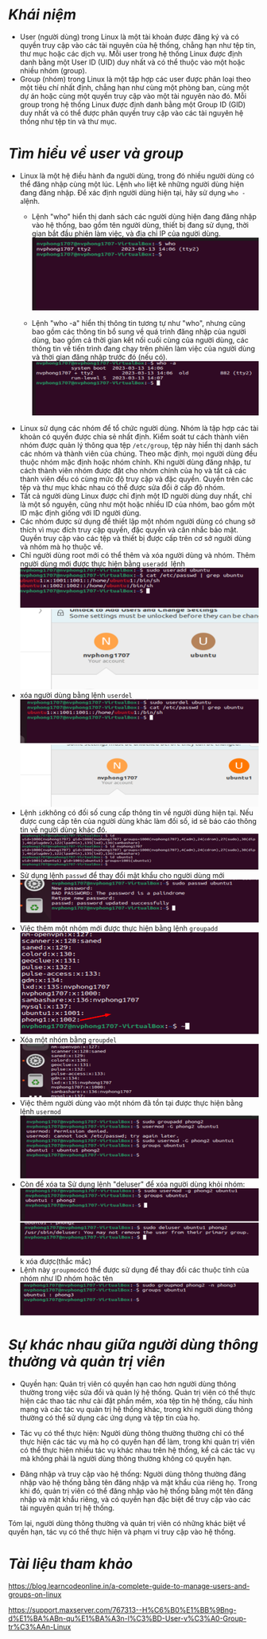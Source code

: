 # ***Khái niệm***
- User (người dùng) trong Linux là một tài khoản được đăng ký và có quyền truy cập vào các tài nguyên của hệ thống, chẳng hạn như tệp tin, thư mục hoặc các dịch vụ. Mỗi user trong hệ thống Linux được định danh bằng một User ID (UID) duy nhất và có thể thuộc vào một hoặc nhiều nhóm (group).
- Group (nhóm) trong Linux là một tập hợp các user được phân loại theo một tiêu chí nhất định, chẳng hạn như cùng một phòng ban, cùng một dự án hoặc cùng một quyền truy cập vào một tài nguyên nào đó. Mỗi group trong hệ thống Linux được định danh bằng một Group ID (GID) duy nhất và có thể được phân quyền truy cập vào các tài nguyên hệ thống như tệp tin và thư mục.

# ***Tìm hiểu về user và group***
- Linux là một hệ điều hành đa người dùng, trong đó nhiều người dùng có thể đăng nhập cùng một lúc. Lệnh `who` liệt kê những người dùng hiện đang đăng nhập. Để xác định người dùng hiện tại, hãy sử dụng `who -a`lệnh.
  - Lệnh "who" hiển thị danh sách các người dùng hiện đang đăng nhập vào hệ thống, bao gồm tên người dùng, thiết bị đang sử dụng, thời gian bắt đầu phiên làm việc, và địa chỉ IP của người dùng.
![imag](./IMG/who.png)

  -   Lệnh "who -a" hiển thị thông tin tương tự như "who", nhưng cũng bao gồm các thông tin bổ sung về quá trình đăng nhập của người dùng, bao gồm cả thời gian kết nối cuối cùng của người dùng, các thông tin về tiến trình đang chạy trên phiên làm việc của người dùng và thời gian đăng nhập trước đó (nếu có).
![imag](./IMG/9.2.png)
- Linux sử dụng các nhóm để tổ chức người dùng. Nhóm là tập hợp các tài khoản có quyền được chia sẻ nhất định. Kiểm soát tư cách thành viên nhóm được quản lý thông qua tệp `/etc/group`, tệp này hiển thị danh sách các nhóm và thành viên của chúng. Theo mặc định, mọi người dùng đều thuộc nhóm mặc định hoặc nhóm chính. Khi người dùng đăng nhập, tư cách thành viên nhóm được đặt cho nhóm chính của họ và tất cả các thành viên đều có cùng mức độ truy cập và đặc quyền. Quyền trên các tệp và thư mục khác nhau có thể được sửa đổi ở cấp độ nhóm.
- Tất cả người dùng Linux được chỉ định một ID người dùng duy nhất, chỉ là một số nguyên, cũng như một hoặc nhiều ID của nhóm, bao gồm một ID mặc định giống với ID người dùng.
- Các nhóm được sử dụng để thiết lập một nhóm người dùng có chung sở thích vì mục đích truy cập quyền, đặc quyền và cân nhắc bảo mật. Quyền truy cập vào các tệp và thiết bị được cấp trên cơ sở người dùng và nhóm mà họ thuộc về.
- Chỉ người dùng root mới có thể thêm và xóa người dùng và nhóm. Thêm người dùng mới được thực hiện bằng `useradd `lệnh
![imag](./IMG/9.4.png)
![imag](./IMG/9.5.png)
- xóa người dùng bằng lệnh `userdel`
![imag](./IMG/9.6.png)
![imag](./IMG/9.7.png)
- Lệnh `id`không có đối số cung cấp thông tin về người dùng hiện tại. Nếu được cung cấp tên của người dùng khác làm đối số, id sẽ báo cáo thông tin về người dùng khác đó.
![imag](./IMG/9.8.png)
- Sử dụng lệnh `passwd` để thay đổi mật khẩu cho người dùng mới
![imag](./IMG/9.9.png)
- Việc thêm một nhóm mới được thực hiện bằng lệnh `groupadd`
![imag](./IMG/9.10.png)
- Xóa một nhóm bằng `groupdel`
![imag](./IMG/9.11.png)
- Việc thêm người dùng vào một nhóm đã tồn tại được thực hiện bằng lệnh `usermod`
![imag](./IMG/9.12.png)
- Còn để xóa ta Sử dụng lệnh "deluser" để xóa người dùng khỏi nhóm:
![imag](./IMG/9.13.png)
![imag](./IMG/9.14.png)
k xóa được(thắc mắc)
- Lệnh này `groupmod`có thể được sử dụng để thay đổi các thuộc tính của nhóm như ID nhóm hoặc tên
![imag](./IMG/9.15.png)
# ***Sự khác nhau giữa người dùng thông thường và quản trị viên***
- Quyền hạn: Quản trị viên có quyền hạn cao hơn người dùng thông thường trong việc sửa đổi và quản lý hệ thống. Quản trị viên có thể thực hiện các thao tác như cài đặt phần mềm, xóa tệp tin hệ thống, cấu hình mạng và các tác vụ quản trị hệ thống khác, trong khi người dùng thông thường có thể sử dụng các ứng dụng và tệp tin của họ.

- Tác vụ có thể thực hiện: Người dùng thông thường thường chỉ có thể thực hiện các tác vụ mà họ có quyền hạn để làm, trong khi quản trị viên có thể thực hiện nhiều tác vụ khác nhau trên hệ thống, kể cả các tác vụ mà không phải là người dùng thông thường không có quyền hạn.

- Đăng nhập và truy cập vào hệ thống: Người dùng thông thường đăng nhập vào hệ thống bằng tên đăng nhập và mật khẩu của riêng họ. Trong khi đó, quản trị viên có thể đăng nhập vào hệ thống bằng một tên đăng nhập và mật khẩu riêng, và có quyền hạn đặc biệt để truy cập vào các tài nguyên quản trị hệ thống.

Tóm lại, người dùng thông thường và quản trị viên có những khác biệt về quyền hạn, tác vụ có thể thực hiện và phạm vi truy cập vào hệ thống.
# ***Tài liệu tham khảo***
<https://blog.learncodeonline.in/a-complete-guide-to-manage-users-and-groups-on-linux>

<https://support.maxserver.com/767313--H%C6%B0%E1%BB%9Bng-d%E1%BA%ABn-qu%E1%BA%A3n-l%C3%BD-User-v%C3%A0-Group-tr%C3%AAn-Linux>
